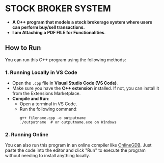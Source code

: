# STOCK BROKER SYSTEM

- **A C++ program that models a stock brokerage system where users can perform buy/sell transactions.**
- **I am Attaching a PDF FILE for Functionalities.**

## How to Run

You can run this C++ program using the following methods:

### 1. Running Locally in VS Code

- Open the `.cpp` file in **Visual Studio Code (VS Code)**.
- Make sure you have the **C++ extension** installed. If not, you can install it from the Extensions Marketplace.
- **Compile and Run**:
  - Open a terminal in VS Code.
  - Run the following command:
    ```
    g++ filename.cpp -o outputname
    ./outputname  # or outputname.exe on Windows
    ```

### 2. Running Online

You can also run this program in an online compiler like [OnlineGDB](https://www.onlinegdb.com/online_c++_compiler). Just paste the code into the editor and click "Run" to execute the program without needing to install anything locally.
